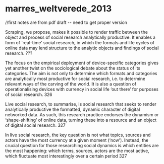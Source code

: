 # marres_weltverede_2013

//first notes are from pdf draft -- need to get proper version

Scraping, we propose, makes it possible to render traffic between the object and process of social research analytically productive. It enables a form of ‘real-time’ social research, in which the formats and life cycles of online data may lend structure to the analytic objects and findings of social research. ???

The focus on the empirical deployment of device-specific categories gives yet another twist on the sociological debate about the status of its categories. The aim is not only to determine which formats and categories are analytically most productive for social research, i.e. to determine relevant ways of the carving of the world. It is also a question of operationalising devices with currency in social life ‘out there’ for purposes of social research. 326

Live social research, to summarise, is social research that seeks to render analytically productive the formatted, dynamic character of digital networked data. As such, this research practice endorses the dynamism or ‘shape-shifting’ of online data, turning these into a resource and an object of digital social research. 327

In live social research, the key question is not what topics, sources and actors have the most currency at a given moment (‘now’). Instead, the crucial question for those researching social dynamics is which entities are the most happening: which terms, sources, actors are the most active, which fluctuate most interestingly over a certain period 327